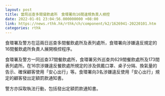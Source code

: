 ```yaml
---
layout: post
title: 當局巡查多間餐飲處所　食環署向16間違規負責人檢控
date: 2022-01-01 23:04:56.000000000 +08:00
link: https://news.rthk.hk/rthk/ch/component/k2/1626941-20220101.htm
categories: rthk
---
```


食環署及警方在這兩日巡查多間餐飲處所及表列處所，食環署向涉嫌違反規定的16間餐飲處所負責人展開檢控程序。

食環署及警方一同巡查37間餐飲處所，食環署另外巡查共629間餐飲處所及173間表列處所。在16宗涉嫌違反餐飲處所規定的涉及佩戴口罩、桌子分隔、換氣量的告示、確保顧客使用「安心出行」等。食環署向3名涉嫌違反使用「安心出行」規定的顧客發出定額罰款通知書。

警方亦採取執法行動，包括發出定額罰款通知書。
